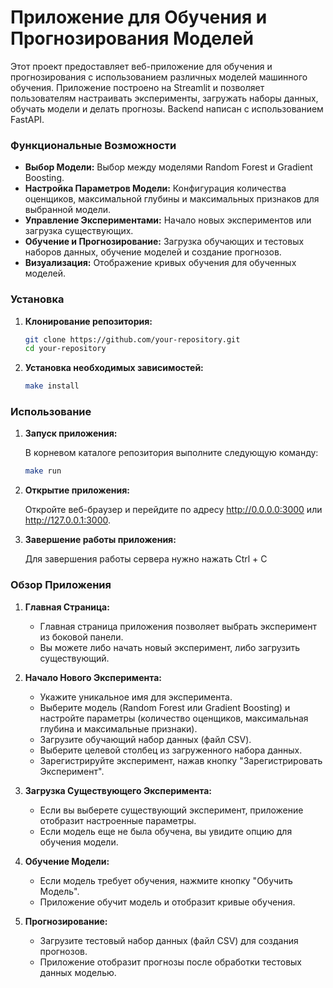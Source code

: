 # Приложение для Обучения и Прогнозирования Моделей

Этот проект предоставляет веб-приложение для обучения и прогнозирования с использованием различных моделей машинного обучения. Приложение построено на Streamlit и позволяет пользователям настраивать эксперименты, загружать наборы данных, обучать модели и делать прогнозы.
Backend написан с использованием FastAPI.

### Функциональные Возможности

- **Выбор Модели:** Выбор между моделями Random Forest и Gradient Boosting.
- **Настройка Параметров Модели:** Конфигурация количества оценщиков, максимальной глубины и максимальных признаков для выбранной модели.
- **Управление Экспериментами:** Начало новых экспериментов или загрузка существующих.
- **Обучение и Прогнозирование:** Загрузка обучающих и тестовых наборов данных, обучение моделей и создание прогнозов.
- **Визуализация:** Отображение кривых обучения для обученных моделей.


### Установка

1. **Клонирование репозитория:**

   ```sh
   git clone https://github.com/your-repository.git
   cd your-repository
   ```

2. **Установка необходимых зависимостей:**

   ```sh
   make install
   ```

### Использование

1. **Запуск приложения:**

   В корневом каталоге репозитория выполните следующую команду:

   ```sh
   make run
   ```

2. **Открытие приложения:**

   Откройте веб-браузер и перейдите по адресу http://0.0.0.0:3000 или http://127.0.0.1:3000.

3. **Завершение работы приложения:**

   Для завершения работы сервера нужно нажать Ctrl + C

### Обзор Приложения

1. **Главная Страница:**
   - Главная страница приложения позволяет выбрать эксперимент из боковой панели.
   - Вы можете либо начать новый эксперимент, либо загрузить существующий.

2. **Начало Нового Эксперимента:**
   - Укажите уникальное имя для эксперимента.
   - Выберите модель (Random Forest или Gradient Boosting) и настройте параметры (количество оценщиков, максимальная глубина и максимальные признаки).
   - Загрузите обучающий набор данных (файл CSV).
   - Выберите целевой столбец из загруженного набора данных.
   - Зарегистрируйте эксперимент, нажав кнопку "Зарегистрировать Эксперимент".

3. **Загрузка Существующего Эксперимента:**
   - Если вы выберете существующий эксперимент, приложение отобразит настроенные параметры.
   - Если модель еще не была обучена, вы увидите опцию для обучения модели.

4. **Обучение Модели:**
   - Если модель требует обучения, нажмите кнопку "Обучить Модель".
   - Приложение обучит модель и отобразит кривые обучения.

5. **Прогнозирование:**
   - Загрузите тестовый набор данных (файл CSV) для создания прогнозов.
   - Приложение отобразит прогнозы после обработки тестовых данных моделью.

